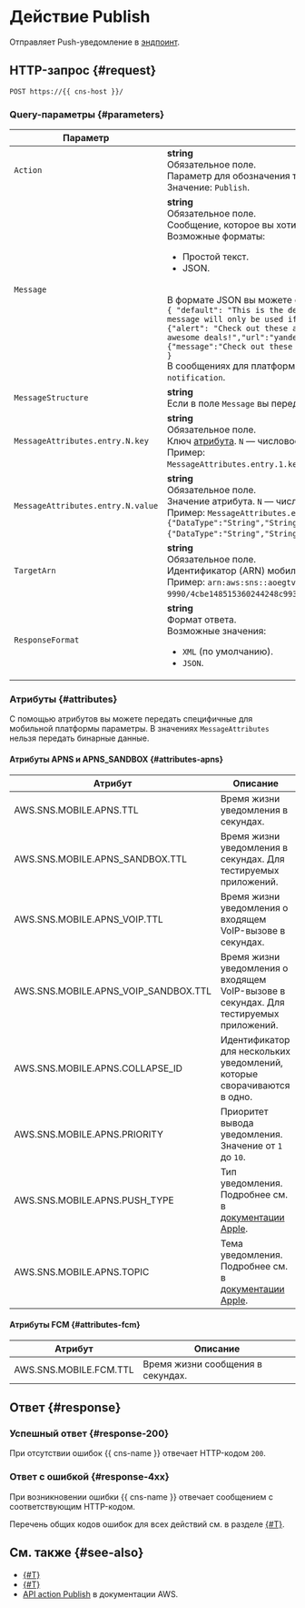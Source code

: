 # Действие Publish

Отправляет Push-уведомление в [эндпоинт](../concepts/index.md#mobile-endpoints).

## HTTP-запрос {#request}

```http
POST https://{{ cns-host }}/
```

### Query-параметры {#parameters}

Параметр | Описание
--- | ---
`Action` | **string**<br/>Обязательное поле.<br/>Параметр для обозначения типа операции.<br/>Значение: `Publish`.
`Message` | **string**<br/>Обязательное поле.<br/>Сообщение, которое вы хотите отправить в эндпоинт.<br/> Возможные форматы:<ul><li>Простой текст.</li><li>JSON.</li></ul><br/>В формате JSON вы можете опционально передать текст для конкретной мобильной платформы, например:<br/>`{ "default": "This is the default message which must be present when publishing a message to a topic. The default message will only be used if a message is not present for one of the notification platforms.", "APNS": "{"aps":{"alert": "Check out these awesome deals!","url":"yandex.cloud"} }", "GCM": "{"data":{"message":"Check out these awesome deals!","url":"yandex.cloud"},"notification":{"title":"GCM notification title"}}" "HMS": "{"data":{"message":"Check out these awesome deals!","url":"yandex.cloud"},"notification":{"title":"HMS notification title"}}" }`<br/>В сообщениях для платформ FCM и HMS обязательно должно присутствовать хотя бы одно из полей `data` или `notification`.
`MessageStructure` | **string**<br/> Если в поле `Message` вы передаете сообщение в формате JSON, задайте в поле `MessageStructure` значение `json`.
`MessageAttributes.entry.N.key` | **string**<br/>Обязательное поле.<br/>Ключ [атрибута](#attributes). `N` — числовое значение.<br/>Пример: `MessageAttributes.entry.1.key=AWS.SNS.MOBILE.APNS.PUSH_TYPE&MessageAttributes.entry.2.key=AWS.SNS.MOBILE.APNS.PRIORITY`.
`MessageAttributes.entry.N.value` | **string**<br/>Обязательное поле.<br/>Значение атрибута. `N` — числовое значение.<br/>Пример: `MessageAttributes.entry.1.value={"DataType":"String","StringValue":"background"}&MessageAttributes.entry.2.value={"DataType":"String","StringValue":"5"}`.
`TargetArn` | **string**<br/>Обязательное поле.<br/>Идентификатор (ARN) мобильного эндпоинта.<br/>Пример: `arn:aws:sns::aoegtvhtp8ob********:endpoint/GCM/test-cns-9990/4cbe148515360244248c993abe0a12884d162bb15e87d6c16bd0c810********`.
`ResponseFormat` | **string**<br/>Формат ответа.<br/>Возможные значения:<ul><li>`XML` (по умолчанию).</li><li>`JSON`.</li></ul>

### Атрибуты {#attributes}

С помощью атрибутов вы можете передать специфичные для мобильной платформы параметры. В значениях `MessageAttributes` нельзя передать бинарные данные.

#### Атрибуты APNS и APNS_SANDBOX {#attributes-apns}

Атрибут | Описание
--- | ---
AWS.SNS.MOBILE.APNS.TTL | Время жизни уведомления в секундах.
AWS.SNS.MOBILE.APNS_SANDBOX.TTL | Время жизни уведомления в секундах. Для тестируемых приложений.
AWS.SNS.MOBILE.APNS_VOIP.TTL | Время жизни уведомления о входящем VoIP-вызове в секундах.
AWS.SNS.MOBILE.APNS_VOIP_SANDBOX.TTL | Время жизни уведомления о входящем VoIP-вызове в секундах. Для тестируемых приложений.
AWS.SNS.MOBILE.APNS.COLLAPSE_ID | Идентификатор для нескольких уведомлений, которые сворачиваются в одно.
AWS.SNS.MOBILE.APNS.PRIORITY | Приоритет вывода уведомления. Значение от `1` до `10`.
AWS.SNS.MOBILE.APNS.PUSH_TYPE | Тип уведомления. Подробнее см. в [документации Apple](https://developer.apple.com/documentation/usernotifications/sending-notification-requests-to-apns#Know-when-to-use-push-types).
AWS.SNS.MOBILE.APNS.TOPIC | Тема уведомления. Подробнее см. в [документации Apple](https://developer.apple.com/documentation/usernotifications/sending-notification-requests-to-apns#Send-a-POST-request-to-APNs).

#### Атрибуты FCM {#attributes-fcm}

Атрибут | Описание
--- | ---
AWS.SNS.MOBILE.FCM.TTL | Время жизни сообщения в секундах.

## Ответ {#response}

### Успешный ответ {#response-200}

При отсутствии ошибок {{ cns-name }} отвечает HTTP-кодом `200`.

### Ответ с ошибкой {#response-4xx}

При возникновении ошибки {{ cns-name }} отвечает сообщением с соответствующим HTTP-кодом.

Перечень общих кодов ошибок для всех действий см. в разделе [{#T}](common-errors.md).

## См. также {#see-also}

* [{#T}](index.md)
* [{#T}](send-request.md)
* [API action Publish](https://docs.aws.amazon.com/sns/latest/api/API_Publish.html) в документации AWS.
